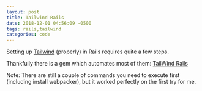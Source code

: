 ```yaml
---
layout: post
title: Tailwind Rails
date: 2018-12-01 04:56:09 -0500
tags: rails,tailwind
categories: code
---
```


Setting up [Tailwind][1] (properly) in Rails requires quite a few steps.

Thankfully there is a gem which automates most of them: [TailWind Rails][2]

Note: There are still a couple of commands you need to execute first (including install webpacker), but it worked perfectly on the first try for me.

[1]:https://tailwindcss.com
[2]:https://github.com/IcaliaLabs/tailwindcss-rails

